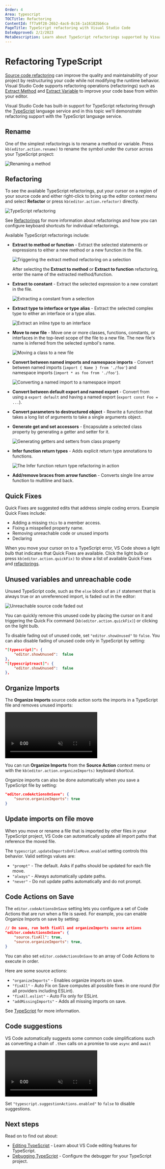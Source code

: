 ```yaml
---
Order: 4
Area: typescript
TOCTitle: Refactoring
ContentId: ff7a9f28-26b2-4ac6-8c16-1a16182bb6ca
PageTitle: TypeScript refactoring with Visual Studio Code
DateApproved: 2/2/2023
MetaDescription: Learn about TypeScript refactorings supported by Visual Studio Code.
---
```

# Refactoring TypeScript

[Source code refactoring](https://en.wikipedia.org/wiki/Code_refactoring) can improve the quality and maintainability of your project by restructuring your code while not modifying the runtime behavior. Visual Studio Code supports refactoring operations (refactorings) such as [Extract Method](https://refactoring.com/catalog/extractMethod.html) and [Extract Variable](https://refactoring.com/catalog/extractVariable.html) to improve your code base from within your editor.

Visual Studio Code has built-in support for TypeScript refactoring through the [TypeScript](https://www.typescriptlang.org/) language service and in this topic we'll demonstrate refactoring support with the TypeScript language service.

## Rename

One of the simplest refactorings is to rename a method or variable. Press `kb(editor.action.rename)` to rename the symbol under the cursor across your TypeScript project:

![Renaming a method](images/refactoring/rename.png)

## Refactoring

To see the available TypeScript refactorings, put your cursor on a region of your source code and either right-click to bring up the editor context menu and select **Refactor** or press `kb(editor.action.refactor)` directly.

![TypeScript refactoring](images/refactoring/refactorings.png)

See [Refactorings](/docs/editor/refactoring.md) for more information about refactorings and how you can configure keyboard shortcuts for individual refactorings.

Available TypeScript refactorings include:

* **Extract to method or function** - Extract the selected statements or expressions to either a new method or a new function in the file.

   ![Triggering the extract method refactoring on a selection](images/refactoring/refactor-extract-function.gif)

   After selecting the **Extract to method** or **Extract to function** refactoring, enter the name of the extracted method/function.

* **Extract to constant** - Extract the selected expression to a new constant in the file.

   ![Extracting a constant from a selection](images/refactoring/refactor-extract-constant.gif)

* **Extract type to interface or type alias** - Extract the selected complex type to either an interface or a type alias.

   ![Extract an inline type to an interface](images/refactoring/refactor-extract-interface.gif)

* **Move to new file** - Move one or more classes, functions, constants, or interfaces in the top-level scope of the file to a new file. The new file's name is inferred from the selected symbol's name.

   ![Moving a class to a new file](images/refactoring/refactor-move-file.gif)

* **Convert between named imports and namespace imports** - Convert between named imports (`import { Name } from './foo'`) and namespace imports (`import * as foo from './foo'`).

   ![Converting a named import to a namespace import](images/refactoring/refactor-convert-import.gif)

* **Convert between default export and named export** - Convert from using a `export default` and having a named export (`export const Foo = ...`).

* **Convert parameters to destructured object** - Rewrite a function that takes a long list of arguments to take a single arguments object.

* **Generate get and set accessors** - Encapsulate a selected class property by generating a getter and setter for it.

   ![Generating getters and setters from class property](images/refactoring/refactor-generate-get-set.gif)

* **Infer function return types** - Adds explicit return type annotations to functions.

    ![The Infer function return type refactoring in action](images/refactoring/ts-infer-return.gif)

* **Add/remove braces from arrow function** - Converts single line arrow function to multiline and back.

## Quick Fixes

Quick Fixes are suggested edits that address simple coding errors. Example Quick Fixes include:

* Adding a missing `this` to a member access.
* Fixing a misspelled property name.
* Removing unreachable code or unused imports
* Declaring

When you move your cursor on to a TypeScript error, VS Code shows a light bulb that indicates that Quick Fixes are available. Click the light bulb or press `kb(editor.action.quickFix)` to show a list of available Quick Fixes and [refactorings](#refactoring).

## Unused variables and unreachable code

Unused TypeScript code, such as the `else` block of an `if` statement that is always true or an unreferenced import, is faded out in the editor:

![Unreachable source code faded out](images/refactoring/unreachable.png)

You can quickly remove this unused code by placing the cursor on it and triggering the Quick Fix command (`kb(editor.action.quickFix)`) or clicking on the light bulb.

To disable fading out of unused code, set `"editor.showUnused"` to `false`. You can also disable fading of unused code only in TypeScript by setting:

```json
"[typescript]": {
    "editor.showUnused":  false
},
"[typescriptreact]": {
    "editor.showUnused":  false
},
```

## Organize Imports

The **Organize Imports** source code action sorts the imports in a TypeScript file and removes unused imports:

<video src="images/refactoring/organize-imports.mp4" placeholder="images/refactoring/organize-imports-placeholder.png" autoplay loop controls muted>
    Sorry, your browser doesn't support HTML 5 video.
</video>

You can run **Organize Imports** from the **Source Action** context menu or with the `kb(editor.action.organizeImports)` keyboard shortcut.

Organize imports can also be done automatically when you save a TypeScript file by setting:

```json
"editor.codeActionsOnSave": {
    "source.organizeImports": true
}
```

## Update imports on file move

When you move or rename a file that is imported by other files in your TypeScript project, VS Code can automatically update all import paths that reference the moved file.

The `typescript.updateImportsOnFileMove.enabled` setting controls this behavior. Valid settings values are:

* `"prompt"` - The default. Asks if paths should be updated for each file move.
* `"always"` - Always automatically update paths.
* `"never"` - Do not update paths automatically and do not prompt.

## Code Actions on Save

The `editor.codeActionsOnSave` setting lets you configure a set of Code Actions that are run when a file is saved. For example, you can enable Organize Imports on save by setting:

```json
// On save, run both fixAll and organizeImports source actions
"editor.codeActionsOnSave": {
    "source.fixAll": true,
    "source.organizeImports": true,
}
```

You can also set `editor.codeActionsOnSave` to an array of Code Actions to execute in order.

Here are some source actions:

* `"organizeImports"` -  Enables organize imports on save.
* `"fixAll"` - Auto Fix on Save computes all possible fixes in one round (for all providers including ESLint).
* `"fixAll.eslint"` -  Auto Fix only for ESLint.
* `"addMissingImports"` - Adds all missing imports on save.

See [TypeScript](/docs/typescript/typescript-tutorial.md) for more information.

## Code suggestions

VS Code automatically suggests some common code simplifications such as converting a chain of `.then` calls on a promise to use `async` and `await`

<video src="images/refactoring/code-suggestions-convert-async.mp4" placeholder="images/refactoring/code-suggestions-convert-async-placeholder.png" autoplay loop controls muted>
    Sorry, your browser doesn't support HTML 5 video.
</video>

Set `"typescript.suggestionActions.enabled"` to `false` to disable suggestions.

## Next steps

Read on to find out about:

* [Editing TypeScript](/docs/typescript/typescript-editing.md) - Learn about VS Code editing features for TypeScript.
* [Debugging TypeScript](/docs/typescript/typescript-debugging.md) - Configure the debugger for your TypeScript project.
